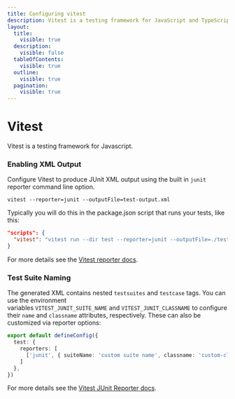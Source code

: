 ```yaml
---
title: Configuring vitest
description: Vitest is a testing framework for JavaScript and TypeScript applications
layout:
  title:
    visible: true
  description:
    visible: false
  tableOfContents:
    visible: true
  outline:
    visible: true
  pagination:
    visible: true
---
```


# Vitest

Vitest is a testing framework for Javascript.

### Enabling XML Output

Configure Vitest to produce JUnit XML output using the built in `junit` reporter command line option.

```shell
vitest --reporter=junit --outputFile=test-output.xml
```
Typically you will do this in the package.json script that runs your tests, like this:

```json
"scripts": {
  "vitest": "vitest run --dir test --reporter=junit --outputFile=./test-output.xml",
}
```
For more details see the [Vitest reporter docs](https://vitest.dev/guide/reporters).



### Test Suite Naming

The generated XML contains nested `testsuites` and `testcase` tags. You can use the environment variables `VITEST_JUNIT_SUITE_NAME` and `VITEST_JUNIT_CLASSNAME` to configure their `name` and `classname` attributes, respectively. These can also be customized via reporter options:

```typescript
export default defineConfig({
  test: {
    reporters: [
      ['junit', { suiteName: 'custom suite name', classname: 'custom-classname' }]
    ]
  },
})
```
For more details see the [Vitest JUnit Reporter docs](https://vitest.dev/guide/reporters#junit-reporter).






